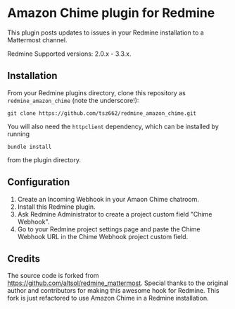 # Amazon Chime plugin for Redmine

This plugin posts updates to issues in your Redmine installation to a Mattermost
channel.

Redmine Supported versions: 2.0.x - 3.3.x.

## Installation

From your Redmine plugins directory, clone this repository as `redmine_amazon_chime` (note
the underscore!):

    git clone https://github.com/tsz662/redmine_amazon_chime.git

You will also need the `httpclient` dependency, which can be installed by running

    bundle install

from the plugin directory.

## Configuration

1. Create an Incoming Webhook in your Amaon Chime chatroom.
1. Install this Redmine plugin.
1. Ask Redmine Administrator to create a project custom field "Chime Webhook".
1. Go to your Redmine project settings page and paste the Chime Webhook URL in the Chime Webhook project custom field.

## Credits

The source code is forked from https://github.com/altsol/redmine_mattermost. Special thanks to the original author and contributors for making this awesome hook for Redmine. This fork is just refactored to use Amazon Chime in a Redmine installation.
